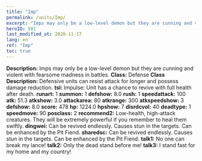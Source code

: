```yaml
---
title: "Imp"
permalink: /units/Imp/
excerpt: "Imps may only be a low-level demon but they are cunning and violent with fearsome madness in battles."
heroID: 501
last_modified_at: 2020-11-17
lang: en
ref: "Imp"
toc: true
---
```

 **Description:** Imps may only be a low-level demon but they are cunning and violent with fearsome madness in battles.
 **Class:** Defense
 **Class Description:** Defensive units can resist attack for longer and possess damage reduction.
 **tsl:** Impulse: Unit has a chance to revive with full health after death.
 **runart:** 1
 **summon:** 1
 **defshow:** 8.0
 **rush:** 1
 **speedattack:** 100
 **atk:** 51.3
 **atkshow:** 3.0
 **attackarea:** 80
 **atkrange:** 300
 **atkspeedshow:** 3
 **defshow:** 8.0
 **score:** 478
 **hp:** 1224.0
 **hpshow:** 7
 **disrdcvol:** 40
 **deadtype:** 1
 **speedmove:** 90
 **posclass:** 2
 **recommend2:** Low-health, high-attack creatures. They will be extremely powerful if you remember to heal them swiftly.
 **dingwei:** Can be revived endlessly. Causes stun in the targets. Can be enhanced by the Pit Fiend.
 **sharedsc:** Can be revived endlessly. Causes stun in the targets. Can be enhanced by the Pit Fiend.
 **talk1:** No one can break my lance!
 **talk2:** Only the dead stand before me!
 **talk3:** I stand fast for my home and my country!
